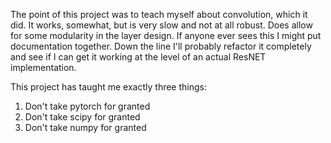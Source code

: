 The point of this project was to teach myself about convolution, which it did. It works, somewhat, but is very slow and not at all robust. Does allow for some modularity in the layer design. If anyone ever sees this I might put documentation together. Down the line I'll probably refactor it completely and see if I can get it working at the level of an actual ResNET implementation.

This project has taught me exactly three things:
1) Don't take pytorch for granted
2) Don't take scipy for granted
3) Don't take numpy for granted
